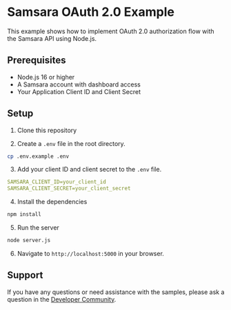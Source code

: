 # Samsara OAuth 2.0 Example

This example shows how to implement OAuth 2.0 authorization flow with the Samsara API using Node.js.

## Prerequisites

- Node.js 16 or higher
- A Samsara account with dashboard access
- Your Application Client ID and Client Secret

## Setup

1. Clone this repository

2. Create a `.env` file in the root directory.

```sh
cp .env.example .env
```

3. Add your client ID and client secret to the `.env` file.

```yaml
SAMSARA_CLIENT_ID=your_client_id
SAMSARA_CLIENT_SECRET=your_client_secret
```

4. Install the dependencies

```sh
npm install
```

5. Run the server

```sh
node server.js
```

6. Navigate to `http://localhost:5000` in your browser.

## Support

If you have any questions or need assistance with the samples, please ask a question in the [Developer Community](https://developers.samsara.com/discuss).
